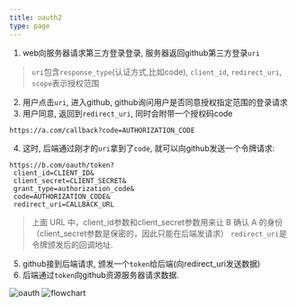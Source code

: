 ```yaml
---
title: oauth2
type: page
---
```


1. web向服务器请求第三方登录登录, 服务器返回github第三方登录`uri`
> `uri`包含`response_type`(认证方式,比如code), `client_id`, `redirect_uri`, `scope`表示授权范围
2. 用户点击`uri`, 进入github, github询问用户是否同意授权指定范围的登录请求
3. 用户同意, 返回到`redirect_uri`, 同时会附带一个授权码code
```text
https://a.com/callback?code=AUTHORIZATION_CODE
```
4. 这时, 后端通过刚才的`uri`拿到了`code`, 就可以向github发送一个令牌请求:
```text
https://b.com/oauth/token?
 client_id=CLIENT_ID&
 client_secret=CLIENT_SECRET&
 grant_type=authorization_code&
 code=AUTHORIZATION_CODE&
 redirect_uri=CALLBACK_URL
```
> 上面 URL 中，client_id参数和client_secret参数用来让 B 确认 A 的身份（client_secret参数是保密的，因此只能在后端发请求）
> `redirect_uri`是令牌颁发后的回调地址.

5. github接到后端请求, 颁发一个`token`给后端(向redirect_uri发送数据)
6. 后端通过`token`向github资源服务器请求数据.

![oauth](https://miro.medium.com/v2/resize:fit:4800/format:webp/1*ULF38OTiNJNQZ4lHQZqRwQ.png)
![flowchart](https://cloudsundial.com/sites/default/files/2021-03/Web%20Server%202600.png)

